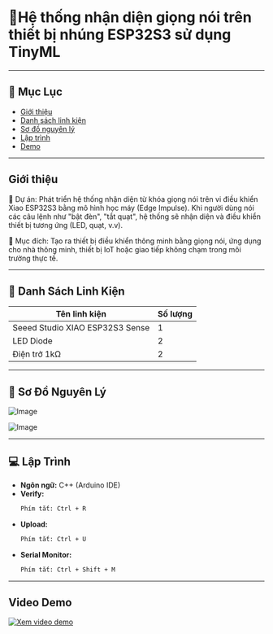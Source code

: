 # 🔌Hệ thống nhận diện giọng nói trên thiết bị nhúng ESP32S3 sử dụng TinyML 

---

## 📑 Mục Lục

- [Giới thiệu](#giới-thiệu)
- [Danh sách linh kiện](#danh-sách-linh-kiện)
- [Sơ đồ nguyên lý](#sơ-đồ-nguyên-lý)
- [Lập trình](#lập-trình)
- [Demo](#demo)

---

## Giới thiệu

📌 Dự án: Phát triển hệ thống nhận diện từ khóa giọng nói trên vi điều khiển Xiao ESP32S3 bằng mô hình học máy (Edge Impulse). Khi người dùng nói các câu lệnh như "bật đèn", "tắt quạt", hệ thống sẽ nhận diện và điều khiển thiết bị tương ứng (LED, quạt, v.v).

🎯 Mục đích: Tạo ra thiết bị điều khiển thông minh bằng giọng nói, ứng dụng cho nhà thông minh, thiết bị IoT hoặc giao tiếp không chạm trong môi trường thực tế.

---


## 🧰 Danh Sách Linh Kiện

| Tên linh kiện                       | Số lượng | 
|-------------------------------------|----------|
| Seeed Studio XIAO ESP32S3 Sense     | 1        | 
| LED Diode                           | 2        | 
| Điện trở 1kΩ                        | 2        | 


---

## 🔧 Sơ Đồ Nguyên Lý

![Image](https://github.com/user-attachments/assets/b4ce4c6d-3306-42e0-8cf1-a822ddeb97f4)

![Image](https://github.com/user-attachments/assets/d356dac7-65fd-459c-8d8f-13f28c106153)

---

## 💻 Lập Trình 

- **Ngôn ngữ:** C++ (Arduino IDE) 
- **Verify:**
  ```bash
  Phím tắt: Ctrl + R
- **Upload:**
  ```bash
  Phím tắt: Ctrl + U
- **Serial Monitor:**
  ```bash
  Phím tắt: Ctrl + Shift + M

---


## Video Demo


[![Xem video demo](https://img.youtube.com/vi/V25H6bmhsMc/0.jpg)](https://youtu.be/V25H6bmhsMc)
